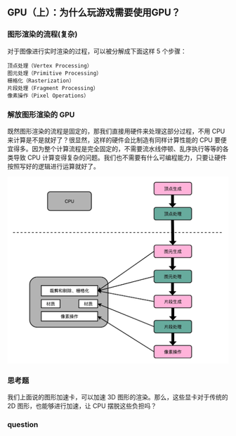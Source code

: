 ## GPU（上）：为什么玩游戏需要使用GPU？

### 图形渲染的流程(复杂)

对于图像进行实时渲染的过程，可以被分解成下面这样 5 个步骤：

    顶点处理（Vertex Processing）
    图元处理（Primitive Processing）
    栅格化（Rasterization）
    片段处理（Fragment Processing）
    像素操作（Pixel Operations）

### 解放图形渲染的 GPU

既然图形渲染的流程是固定的，那我们直接用硬件来处理这部分过程，不用 CPU 来计算是不是就好了？很显然，这样的硬件会比制造有同样计算性能的 CPU 要便宜得多。因为整个计算流程是完全固定的，不需要流水线停顿、乱序执行等等的各类导致 CPU 计算变得复杂的问题。我们也不需要有什么可编程能力，只要让硬件按照写好的逻辑进行运算就好了。

![早期GPU](./30_01.png)

### 思考题

我们上面说的图形加速卡，可以加速 3D 图形的渲染。那么，这些显卡对于传统的 2D 图形，也能够进行加速，让 CPU 摆脱这些负担吗？

### question